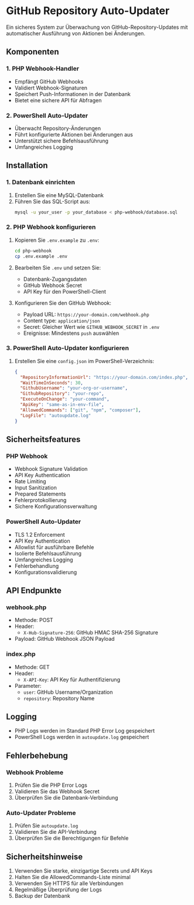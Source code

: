 # GitHub Repository Auto-Updater

Ein sicheres System zur Überwachung von GitHub-Repository-Updates mit automatischer Ausführung von Aktionen bei Änderungen.

## Komponenten

### 1. PHP Webhook-Handler
- Empfängt GitHub Webhooks
- Validiert Webhook-Signaturen
- Speichert Push-Informationen in der Datenbank
- Bietet eine sichere API für Abfragen

### 2. PowerShell Auto-Updater
- Überwacht Repository-Änderungen
- Führt konfigurierte Aktionen bei Änderungen aus
- Unterstützt sichere Befehlsausführung
- Umfangreiches Logging

## Installation

### 1. Datenbank einrichten
1. Erstellen Sie eine MySQL-Datenbank
2. Führen Sie das SQL-Script aus:
   ```bash
   mysql -u your_user -p your_database < php-webhook/database.sql
   ```

### 2. PHP Webhook konfigurieren
1. Kopieren Sie `.env.example` zu `.env`:
   ```bash
   cd php-webhook
   cp .env.example .env
   ```
2. Bearbeiten Sie `.env` und setzen Sie:
   - Datenbank-Zugangsdaten
   - GitHub Webhook Secret
   - API Key für den PowerShell-Client

3. Konfigurieren Sie den GitHub Webhook:
   - Payload URL: `https://your-domain.com/webhook.php`
   - Content type: `application/json`
   - Secret: Gleicher Wert wie `GITHUB_WEBHOOK_SECRET` in `.env`
   - Ereignisse: Mindestens `push` auswählen

### 3. PowerShell Auto-Updater konfigurieren
1. Erstellen Sie eine `config.json` im PowerShell-Verzeichnis:
   ```json
   {
     "RepositoryInformationUrl": "https://your-domain.com/index.php",
     "WaitTimeInSeconds": 30,
     "GithubUsername": "your-org-or-username",
     "GithubRepository": "your-repo",
     "ExecuteOnChange": "your-command",
     "ApiKey": "same-as-in-env-file",
     "AllowedCommands": ["git", "npm", "composer"],
     "LogFile": "autoupdate.log"
   }
   ```

## Sicherheitsfeatures

### PHP Webhook
- Webhook Signature Validation
- API Key Authentication
- Rate Limiting
- Input Sanitization
- Prepared Statements
- Fehlerprotokollierung
- Sichere Konfigurationsverwaltung

### PowerShell Auto-Updater
- TLS 1.2 Enforcement
- API Key Authentication
- Allowlist für ausführbare Befehle
- Isolierte Befehlsausführung
- Umfangreiches Logging
- Fehlerbehandlung
- Konfigurationsvalidierung

## API Endpunkte

### webhook.php
- Methode: POST
- Header: 
  - `X-Hub-Signature-256`: GitHub HMAC SHA-256 Signature
- Payload: GitHub Webhook JSON Payload

### index.php
- Methode: GET
- Header:
  - `X-API-Key`: API Key für Authentifizierung
- Parameter:
  - `user`: GitHub Username/Organization
  - `repository`: Repository Name

## Logging
- PHP Logs werden im Standard PHP Error Log gespeichert
- PowerShell Logs werden in `autoupdate.log` gespeichert

## Fehlerbehebung

### Webhook Probleme
1. Prüfen Sie die PHP Error Logs
2. Validieren Sie das Webhook Secret
3. Überprüfen Sie die Datenbank-Verbindung

### Auto-Updater Probleme
1. Prüfen Sie `autoupdate.log`
2. Validieren Sie die API-Verbindung
3. Überprüfen Sie die Berechtigungen für Befehle

## Sicherheitshinweise
1. Verwenden Sie starke, einzigartige Secrets und API Keys
2. Halten Sie die AllowedCommands-Liste minimal
3. Verwenden Sie HTTPS für alle Verbindungen
4. Regelmäßige Überprüfung der Logs
5. Backup der Datenbank
